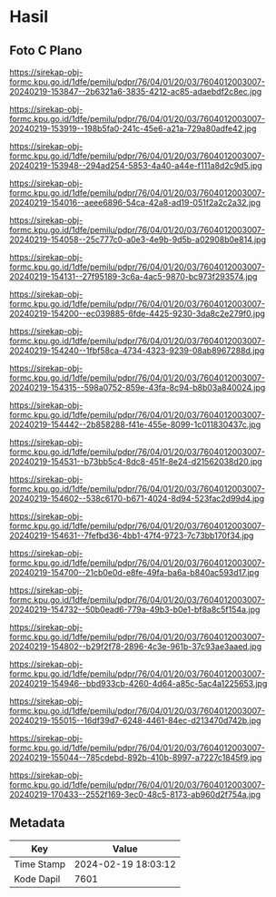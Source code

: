 # Hasil

## Foto C Plano

https://sirekap-obj-formc.kpu.go.id/1dfe/pemilu/pdpr/76/04/01/20/03/7604012003007-20240219-153847--2b6321a6-3835-4212-ac85-adaebdf2c8ec.jpg

https://sirekap-obj-formc.kpu.go.id/1dfe/pemilu/pdpr/76/04/01/20/03/7604012003007-20240219-153919--198b5fa0-241c-45e6-a21a-729a80adfe42.jpg

https://sirekap-obj-formc.kpu.go.id/1dfe/pemilu/pdpr/76/04/01/20/03/7604012003007-20240219-153948--294ad254-5853-4a40-a44e-f111a8d2c9d5.jpg

https://sirekap-obj-formc.kpu.go.id/1dfe/pemilu/pdpr/76/04/01/20/03/7604012003007-20240219-154016--aeee6896-54ca-42a8-ad19-051f2a2c2a32.jpg

https://sirekap-obj-formc.kpu.go.id/1dfe/pemilu/pdpr/76/04/01/20/03/7604012003007-20240219-154058--25c777c0-a0e3-4e9b-9d5b-a02908b0e814.jpg

https://sirekap-obj-formc.kpu.go.id/1dfe/pemilu/pdpr/76/04/01/20/03/7604012003007-20240219-154131--27f95189-3c6a-4ac5-9870-bc973f293574.jpg

https://sirekap-obj-formc.kpu.go.id/1dfe/pemilu/pdpr/76/04/01/20/03/7604012003007-20240219-154200--ec039885-6fde-4425-9230-3da8c2e279f0.jpg

https://sirekap-obj-formc.kpu.go.id/1dfe/pemilu/pdpr/76/04/01/20/03/7604012003007-20240219-154240--1fbf58ca-4734-4323-9239-08ab8967288d.jpg

https://sirekap-obj-formc.kpu.go.id/1dfe/pemilu/pdpr/76/04/01/20/03/7604012003007-20240219-154315--598a0752-859e-43fa-8c94-b8b03a840024.jpg

https://sirekap-obj-formc.kpu.go.id/1dfe/pemilu/pdpr/76/04/01/20/03/7604012003007-20240219-154442--2b858288-f41e-455e-8099-1c011830437c.jpg

https://sirekap-obj-formc.kpu.go.id/1dfe/pemilu/pdpr/76/04/01/20/03/7604012003007-20240219-154531--b73bb5c4-8dc8-451f-8e24-d21562038d20.jpg

https://sirekap-obj-formc.kpu.go.id/1dfe/pemilu/pdpr/76/04/01/20/03/7604012003007-20240219-154602--538c6170-b671-4024-8d94-523fac2d99d4.jpg

https://sirekap-obj-formc.kpu.go.id/1dfe/pemilu/pdpr/76/04/01/20/03/7604012003007-20240219-154631--7fefbd36-4bb1-47f4-9723-7c73bb170f34.jpg

https://sirekap-obj-formc.kpu.go.id/1dfe/pemilu/pdpr/76/04/01/20/03/7604012003007-20240219-154700--21cb0e0d-e8fe-49fa-ba6a-b840ac593d17.jpg

https://sirekap-obj-formc.kpu.go.id/1dfe/pemilu/pdpr/76/04/01/20/03/7604012003007-20240219-154732--50b0ead6-779a-49b3-b0e1-bf8a8c5f154a.jpg

https://sirekap-obj-formc.kpu.go.id/1dfe/pemilu/pdpr/76/04/01/20/03/7604012003007-20240219-154802--b29f2f78-2896-4c3e-961b-37c93ae3aaed.jpg

https://sirekap-obj-formc.kpu.go.id/1dfe/pemilu/pdpr/76/04/01/20/03/7604012003007-20240219-154946--bbd933cb-4260-4d64-a85c-5ac4a1225653.jpg

https://sirekap-obj-formc.kpu.go.id/1dfe/pemilu/pdpr/76/04/01/20/03/7604012003007-20240219-155015--16df39d7-6248-4461-84ec-d213470d742b.jpg

https://sirekap-obj-formc.kpu.go.id/1dfe/pemilu/pdpr/76/04/01/20/03/7604012003007-20240219-155044--785cdebd-892b-410b-8997-a7227c1845f9.jpg

https://sirekap-obj-formc.kpu.go.id/1dfe/pemilu/pdpr/76/04/01/20/03/7604012003007-20240219-170433--2552f169-3ec0-48c5-8173-ab960d2f754a.jpg


## Metadata

| Key        | Value               |
| ---------- | ------------------- |
| Time Stamp | 2024-02-19 18:03:12 |
| Kode Dapil | 7601                |



